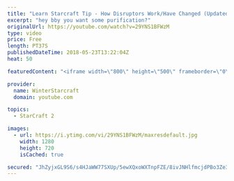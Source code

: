 ```yaml
---
title: "Learn Starcraft Tip - How Disruptors Work/Have Changed (Updated Patch 4.0 2018)"
excerpt: "hey bby you want some purification?"
originalUrl: https://youtube.com/watch?v=29YNS1BFWzM
type: video
price: Free
length: PT37S
publishedDateTime: 2018-05-23T13:22:04Z
heat: 50

featuredContent: "<iframe width=\"800\" height=\"500\" frameborder=\"0\" src=\"https://www.youtube.com/embed/29YNS1BFWzM\" allow=\"accelerometer; autoplay; encrypted-media; gyroscope; picture-in-picture\" allowfullscreen></iframe>"

provider:
  name: WinterStarcraft
  domain: youtube.com

topics:
  - StarCraft 2

images:
  - url: https://i.ytimg.com/vi/29YNS1BFWzM/maxresdefault.jpg
    width: 1280
    height: 720
    isCached: true

secured: "JhZyjxGL9S6/s4HJaWW77SXUp/5ewXQxoWXTnpFZE/8ivJNHlfmcjdPBo3Ze3idAtTFhy82shiGKJq1XedBciLa+uEQZR9fKrbbxMrqHkYKTgQrTeqWtHZ0J/lhCCoDSahbaVdg0szxBhiTfnZ5b1XM3EAzSeAwCU3W/KZrHa+d5d0RkyZPNXcNd/3SPvwheI0fwuqp0ikaDcMpsirnQmlFMYe+jjMRWh8HQZDnsZ51fcYqtaVVSr0wmlyhImbUpiCer4SV2QyBPWvIXBx889/Kw2JY6brSvHCQDFYyZAZdY0BxBUmKHFoCYYM90JH6ezb2YQaC4UAWm9Lb8nMtHpV4HaqzhPuLnNBm8zG6ZwRFo0em3oNJFc9Nt5eExsgD1t27iJptnSNNdKcR2IZQEymP4C1XNUwiTq7k+TeIpnCM=;9rv7kKwFoNzEVBiu9COVig=="
---
```



